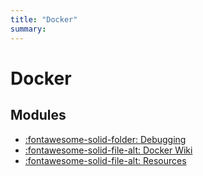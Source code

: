 ```yaml
---
title: "Docker"
summary:
---
```


Docker
===

Modules
---

- [:fontawesome-solid-folder: Debugging](debugging/index.md)
- [:fontawesome-solid-file-alt: Docker Wiki](01-docker-wiki.md)
- [:fontawesome-solid-file-alt: Resources](02-resources.md)
